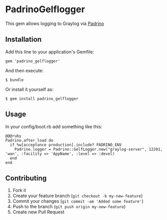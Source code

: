 # PadrinoGelflogger

This gem allows logging to Graylog via [Padrino](padrinorb.com)

## Installation

Add this line to your application's Gemfile:

    gem 'padrino_gelflogger'

And then execute:

    $ bundle

Or install it yourself as:

    $ gem install padrino_gelflogger

## Usage
In your config/boot.rb add something like this:

    @@@ruby
    Padrino.after_load do
      if %w[acceptance production].include? PADRINO_ENV
        Padrino.logger = Padrino::GelfLogger.new("graylog-server", 12201, 'wan', :facility => 'AppName', :level => :devel)
      end
    end

## Contributing

1. Fork it
2. Create your feature branch (`git checkout -b my-new-feature`)
3. Commit your changes (`git commit -am 'Added some feature'`)
4. Push to the branch (`git push origin my-new-feature`)
5. Create new Pull Request

